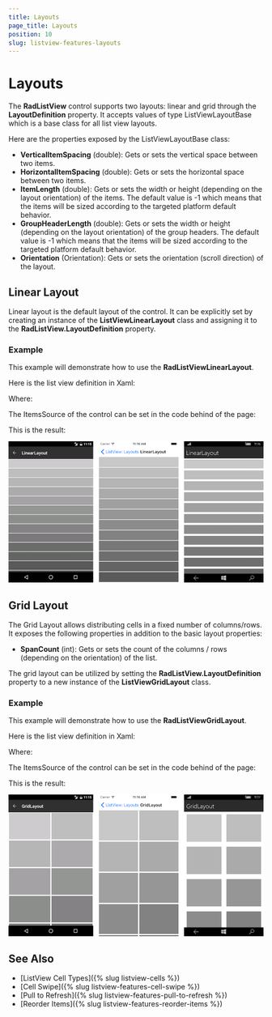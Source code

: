 ```yaml
---
title: Layouts
page_title: Layouts
position: 10
slug: listview-features-layouts
---
```


# Layouts

The **RadListView** control supports two layouts: linear and grid through the **LayoutDefinition** property. It accepts values of type ListViewLayoutBase which is a base class for all list view layouts. 

Here are the properties exposed by the ListViewLayoutBase class: 

- **VerticalItemSpacing** (double): Gets or sets the vertical space between two items.
- **HorizontalItemSpacing** (double): Gets or sets the horizontal space between two items.
- **ItemLength** (double): Gets or sets the width or height (depending on the layout orientation) of the items. The default value is -1 which means that the items will be sized according to the targeted platform default behavior.
- **GroupHeaderLength** (double): Gets or sets the width or height (depending on the layout orientation) of the group headers. The default value is -1 which means that the items will be sized according to the targeted platform default behavior.
- **Orientation** (Orientation): Gets or sets the orientation (scroll direction) of the layout.

## Linear Layout

Linear layout is the default layout of the control. It can be explicitly set by creating an instance of the **ListViewLinearLayout** class and assigning it to the **RadListView.LayoutDefinition** property.

### Example

This example will demonstrate how to use the **RadListViewLinearLayout**.

Here is the list view definition in Xaml:

<snippet id='listview-layouts-linearlayout-listview'/>

Where:

<snippet id='xmlns-teleriklistview'/>

The ItemsSource of the control can be set in the code behind of the page:

<snippet id='listview-layouts-linearlayout-source'/>

This is the result:

![Linear Vertical](images/listview-layouts-linear.png)

## Grid Layout

The Grid Layout allows distributing cells in a fixed number of columns/rows. It exposes the following properties in addition to the basic layout properties:

- **SpanCount** (int): Gets or sets the count of the columns / rows (depending on the orientation) of the list. 

The grid layout can be utilized by setting the **RadListView.LayoutDefinition** property to a new instance of the **ListViewGridLayout** class.

### Example

This example will demonstrate how to use the **RadListViewGridLayout**.

Here is the list view definition in Xaml:

<snippet id='listview-layouts-gridlayout-listview'/>

Where:

<snippet id='xmlns-teleriklistview'/>

The ItemsSource of the control can be set in the code behind of the page:

<snippet id='listview-layouts-gridlayout-source'/>

This is the result:

![Linear Vertical](images/listview-layouts-grid.png)

## See Also

- [ListView Cell Types]({% slug listview-cells %})
- [Cell Swipe]({% slug listview-features-cell-swipe %})
- [Pull to Refresh]({% slug listview-features-pull-to-refresh %})
- [Reorder Items]({% slug listview-features-reorder-items %})
